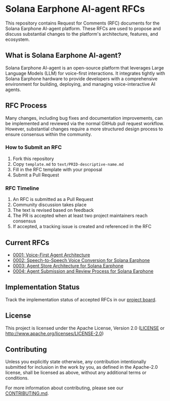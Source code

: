 # Solana Earphone AI-agent RFCs

This repository contains Request for Comments (RFC) documents for the Solana Earphone AI-agent platform. These RFCs are used to propose and discuss substantial changes to the platform's architecture, features, and ecosystem.

## What is Solana Earphone AI-agent?

Solana Earphone AI-agent is an open-source platform that leverages Large Language Models (LLM) for voice-first interactions. It integrates tightly with Solana Earphone hardware to provide developers with a comprehensive environment for building, deploying, and managing voice-interactive AI agents.

## RFC Process

Many changes, including bug fixes and documentation improvements, can be implemented and reviewed via the normal GitHub pull request workflow. However, substantial changes require a more structured design process to ensure consensus within the community.

### How to Submit an RFC

1. Fork this repository
2. Copy `template.md` to `text/PRID-descriptive-name.md`
3. Fill in the RFC template with your proposal
4. Submit a Pull Request

### RFC Timeline

1. An RFC is submitted as a Pull Request
2. Community discussion takes place
3. The text is revised based on feedback
4. The PR is accepted when at least two project maintainers reach consensus
5. If accepted, a tracking issue is created and referenced in the RFC

## Current RFCs

- [0001: Voice-First Agent Architecture](text/0001-voice-first-agent-architecture.md)
- [0002: Speech-to-Speech Voice Conversion for Solana Earphone](text/0002-speech-to-speech-voice-conversion.md)
- [0003: Agent Store Architecture for Solana Earphone](text/0003-agent-store-architecture.md)
- [0004: Agent Submission and Review Process for Solana Earphone](text/0004-agent-submission-review-process.md)

## Implementation Status

Track the implementation status of accepted RFCs in our [project board](link-to-project-board).

## License

This project is licensed under the Apache License, Version 2.0 ([LICENSE](LICENSE) or http://www.apache.org/licenses/LICENSE-2.0)

## Contributing

Unless you explicitly state otherwise, any contribution intentionally submitted for inclusion in the work by you, as defined in the Apache-2.0 license, shall be licensed as above, without any additional terms or conditions.

For more information about contributing, please see our [CONTRIBUTING.md](CONTRIBUTING.md).
